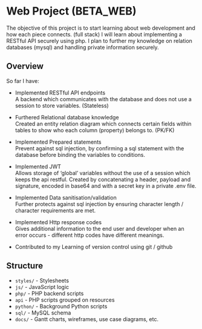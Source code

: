 # Web Project (BETA_WEB)

The objective of this project is to start learning about web development and how each piece connects. (full stack) I will learn about implementing a RESTful API securely using php. I plan to further my knowledge on relation databases (mysql) and handling private information securely. 

## Overview

So far I have:

- Implemented RESTful API endpoints   <br>
A backend which communicates with the database and does not use a session to store variables. (Stateless)

- Furthered Relational database knowledge  <br>
Created an entity relation diagram which connects certain fields within tables to show who each column (property) belongs to. (PK/FK)

- Implemented Prepared statements   <br>
Prevent against sql injection, by confirming a sql statement with the database before binding the variables to conditions.

- Implemented JWT  <br>
Allows storage of ‘global’ variables without the use of a session which keeps the api restful. Created by concatenating a header, payload and signature, encoded in base64 and with a secret key in a private .env file.


- Implemented Data sanitisation/validation  <br>
Further protects against sql injection by ensuring character length / character requirements are met. 


- Implemented Http response codes   <br>
Gives additional information to the end user and developer when an error occurs - different http codes have different meanings.

- Contributed to my Learning of version control using git / github


## Structure

- `styles/` - Stylesheets
- `js/` - JavaScript logic
- `php/` - PHP backend scripts
- `api` - PHP scripts grouped on resources
- `python/` - Background Python scripts
- `sql/` - MySQL schema
- `docs/` - Gantt charts, wireframes, use case diagrams, etc.
